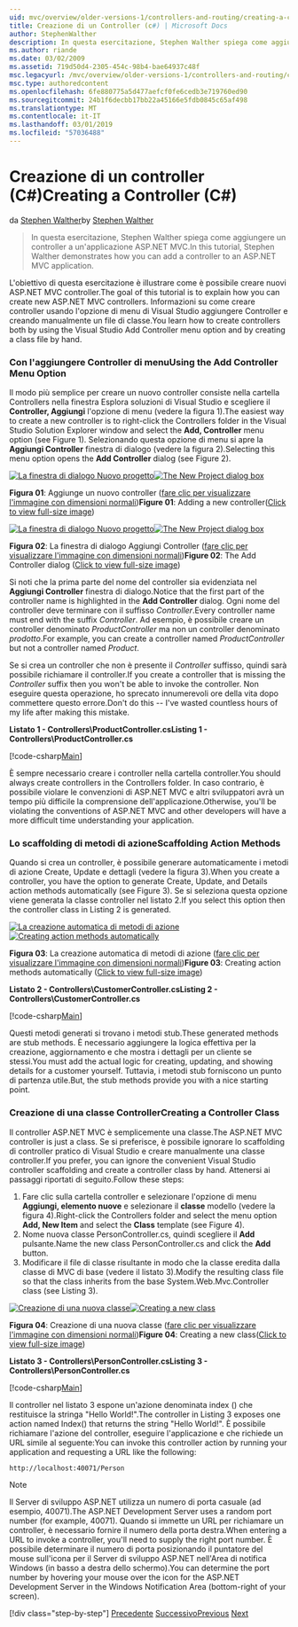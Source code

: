 ```yaml
---
uid: mvc/overview/older-versions-1/controllers-and-routing/creating-a-controller-cs
title: Creazione di un Controller (c#) | Microsoft Docs
author: StephenWalther
description: In questa esercitazione, Stephen Walther spiega come aggiungere un controller a un'applicazione ASP.NET MVC.
ms.author: riande
ms.date: 03/02/2009
ms.assetid: 719d50d4-2305-454c-98b4-bae64937c48f
msc.legacyurl: /mvc/overview/older-versions-1/controllers-and-routing/creating-a-controller-cs
msc.type: authoredcontent
ms.openlocfilehash: 6fe880775a5d477aefcf0fe6cedb3e719760ed90
ms.sourcegitcommit: 24b1f6decbb17bb22a45166e5fdb0845c65af498
ms.translationtype: MT
ms.contentlocale: it-IT
ms.lasthandoff: 03/01/2019
ms.locfileid: "57036488"
---
```

<a name="creating-a-controller-c"></a><span data-ttu-id="a49b3-103">Creazione di un controller (C#)</span><span class="sxs-lookup"><span data-stu-id="a49b3-103">Creating a Controller (C#)</span></span>
====================
<span data-ttu-id="a49b3-104">da [Stephen Walther](https://github.com/StephenWalther)</span><span class="sxs-lookup"><span data-stu-id="a49b3-104">by [Stephen Walther](https://github.com/StephenWalther)</span></span>

> <span data-ttu-id="a49b3-105">In questa esercitazione, Stephen Walther spiega come aggiungere un controller a un'applicazione ASP.NET MVC.</span><span class="sxs-lookup"><span data-stu-id="a49b3-105">In this tutorial, Stephen Walther demonstrates how you can add a controller to an ASP.NET MVC application.</span></span>


<span data-ttu-id="a49b3-106">L'obiettivo di questa esercitazione è illustrare come è possibile creare nuovi ASP.NET MVC controller.</span><span class="sxs-lookup"><span data-stu-id="a49b3-106">The goal of this tutorial is to explain how you can create new ASP.NET MVC controllers.</span></span> <span data-ttu-id="a49b3-107">Informazioni su come creare controller usando l'opzione di menu di Visual Studio aggiungere Controller e creando manualmente un file di classe.</span><span class="sxs-lookup"><span data-stu-id="a49b3-107">You learn how to create controllers both by using the Visual Studio Add Controller menu option and by creating a class file by hand.</span></span>

### <a name="using-the-add-controller-menu-option"></a><span data-ttu-id="a49b3-108">Con l'aggiungere Controller di menu</span><span class="sxs-lookup"><span data-stu-id="a49b3-108">Using the Add Controller Menu Option</span></span>

<span data-ttu-id="a49b3-109">Il modo più semplice per creare un nuovo controller consiste nella cartella Controllers nella finestra Esplora soluzioni di Visual Studio e scegliere il **Controller, Aggiungi** l'opzione di menu (vedere la figura 1).</span><span class="sxs-lookup"><span data-stu-id="a49b3-109">The easiest way to create a new controller is to right-click the Controllers folder in the Visual Studio Solution Explorer window and select the **Add, Controller** menu option (see Figure 1).</span></span> <span data-ttu-id="a49b3-110">Selezionando questa opzione di menu si apre la **Aggiungi Controller** finestra di dialogo (vedere la figura 2).</span><span class="sxs-lookup"><span data-stu-id="a49b3-110">Selecting this menu option opens the **Add Controller** dialog (see Figure 2).</span></span>


<span data-ttu-id="a49b3-111">[![La finestra di dialogo Nuovo progetto](creating-a-controller-cs/_static/image1.jpg)](creating-a-controller-cs/_static/image1.png)</span><span class="sxs-lookup"><span data-stu-id="a49b3-111">[![The New Project dialog box](creating-a-controller-cs/_static/image1.jpg)](creating-a-controller-cs/_static/image1.png)</span></span>

<span data-ttu-id="a49b3-112">**Figura 01**: Aggiunge un nuovo controller ([fare clic per visualizzare l'immagine con dimensioni normali](creating-a-controller-cs/_static/image2.png))</span><span class="sxs-lookup"><span data-stu-id="a49b3-112">**Figure 01**: Adding a new controller([Click to view full-size image](creating-a-controller-cs/_static/image2.png))</span></span>


<span data-ttu-id="a49b3-113">[![La finestra di dialogo Nuovo progetto](creating-a-controller-cs/_static/image2.jpg)](creating-a-controller-cs/_static/image3.png)</span><span class="sxs-lookup"><span data-stu-id="a49b3-113">[![The New Project dialog box](creating-a-controller-cs/_static/image2.jpg)](creating-a-controller-cs/_static/image3.png)</span></span>

<span data-ttu-id="a49b3-114">**Figura 02**: La finestra di dialogo Aggiungi Controller ([fare clic per visualizzare l'immagine con dimensioni normali](creating-a-controller-cs/_static/image4.png))</span><span class="sxs-lookup"><span data-stu-id="a49b3-114">**Figure 02**: The Add Controller dialog ([Click to view full-size image](creating-a-controller-cs/_static/image4.png))</span></span>


<span data-ttu-id="a49b3-115">Si noti che la prima parte del nome del controller sia evidenziata nel **Aggiungi Controller** finestra di dialogo.</span><span class="sxs-lookup"><span data-stu-id="a49b3-115">Notice that the first part of the controller name is highlighted in the **Add Controller** dialog.</span></span> <span data-ttu-id="a49b3-116">Ogni nome del controller deve terminare con il suffisso *Controller*.</span><span class="sxs-lookup"><span data-stu-id="a49b3-116">Every controller name must end with the suffix *Controller*.</span></span> <span data-ttu-id="a49b3-117">Ad esempio, è possibile creare un controller denominato *ProductController* ma non un controller denominato *prodotto*.</span><span class="sxs-lookup"><span data-stu-id="a49b3-117">For example, you can create a controller named *ProductController* but not a controller named *Product*.</span></span>


<span data-ttu-id="a49b3-118">Se si crea un controller che non è presente il *Controller* suffisso, quindi sarà possibile richiamare il controller.</span><span class="sxs-lookup"><span data-stu-id="a49b3-118">If you create a controller that is missing the *Controller* suffix then you won't be able to invoke the controller.</span></span> <span data-ttu-id="a49b3-119">Non eseguire questa operazione, ho sprecato innumerevoli ore della vita dopo commettere questo errore.</span><span class="sxs-lookup"><span data-stu-id="a49b3-119">Don't do this -- I've wasted countless hours of my life after making this mistake.</span></span>


<span data-ttu-id="a49b3-120">**Listato 1 - Controllers\ProductController.cs**</span><span class="sxs-lookup"><span data-stu-id="a49b3-120">**Listing 1 - Controllers\ProductController.cs**</span></span>

[!code-csharp[Main](creating-a-controller-cs/samples/sample1.cs)]

<span data-ttu-id="a49b3-121">È sempre necessario creare i controller nella cartella controller.</span><span class="sxs-lookup"><span data-stu-id="a49b3-121">You should always create controllers in the Controllers folder.</span></span> <span data-ttu-id="a49b3-122">In caso contrario, è possibile violare le convenzioni di ASP.NET MVC e altri sviluppatori avrà un tempo più difficile la comprensione dell'applicazione.</span><span class="sxs-lookup"><span data-stu-id="a49b3-122">Otherwise, you'll be violating the conventions of ASP.NET MVC and other developers will have a more difficult time understanding your application.</span></span>

### <a name="scaffolding-action-methods"></a><span data-ttu-id="a49b3-123">Lo scaffolding di metodi di azione</span><span class="sxs-lookup"><span data-stu-id="a49b3-123">Scaffolding Action Methods</span></span>

<span data-ttu-id="a49b3-124">Quando si crea un controller, è possibile generare automaticamente i metodi di azione Create, Update e dettagli (vedere la figura 3).</span><span class="sxs-lookup"><span data-stu-id="a49b3-124">When you create a controller, you have the option to generate Create, Update, and Details action methods automatically (see Figure 3).</span></span> <span data-ttu-id="a49b3-125">Se si seleziona questa opzione viene generata la classe controller nel listato 2.</span><span class="sxs-lookup"><span data-stu-id="a49b3-125">If you select this option then the controller class in Listing 2 is generated.</span></span>


<span data-ttu-id="a49b3-126">[![La creazione automatica di metodi di azione](creating-a-controller-cs/_static/image3.jpg)](creating-a-controller-cs/_static/image5.png)</span><span class="sxs-lookup"><span data-stu-id="a49b3-126">[![Creating action methods automatically](creating-a-controller-cs/_static/image3.jpg)](creating-a-controller-cs/_static/image5.png)</span></span>

<span data-ttu-id="a49b3-127">**Figura 03**: La creazione automatica di metodi di azione ([fare clic per visualizzare l'immagine con dimensioni normali](creating-a-controller-cs/_static/image6.png))</span><span class="sxs-lookup"><span data-stu-id="a49b3-127">**Figure 03**: Creating action methods automatically ([Click to view full-size image](creating-a-controller-cs/_static/image6.png))</span></span>


<span data-ttu-id="a49b3-128">**Listato 2 - Controllers\CustomerController.cs**</span><span class="sxs-lookup"><span data-stu-id="a49b3-128">**Listing 2 - Controllers\CustomerController.cs**</span></span>

[!code-csharp[Main](creating-a-controller-cs/samples/sample2.cs)]

<span data-ttu-id="a49b3-129">Questi metodi generati si trovano i metodi stub.</span><span class="sxs-lookup"><span data-stu-id="a49b3-129">These generated methods are stub methods.</span></span> <span data-ttu-id="a49b3-130">È necessario aggiungere la logica effettiva per la creazione, aggiornamento e che mostra i dettagli per un cliente se stessi.</span><span class="sxs-lookup"><span data-stu-id="a49b3-130">You must add the actual logic for creating, updating, and showing details for a customer yourself.</span></span> <span data-ttu-id="a49b3-131">Tuttavia, i metodi stub forniscono un punto di partenza utile.</span><span class="sxs-lookup"><span data-stu-id="a49b3-131">But, the stub methods provide you with a nice starting point.</span></span>

### <a name="creating-a-controller-class"></a><span data-ttu-id="a49b3-132">Creazione di una classe Controller</span><span class="sxs-lookup"><span data-stu-id="a49b3-132">Creating a Controller Class</span></span>

<span data-ttu-id="a49b3-133">Il controller ASP.NET MVC è semplicemente una classe.</span><span class="sxs-lookup"><span data-stu-id="a49b3-133">The ASP.NET MVC controller is just a class.</span></span> <span data-ttu-id="a49b3-134">Se si preferisce, è possibile ignorare lo scaffolding di controller pratico di Visual Studio e creare manualmente una classe controller.</span><span class="sxs-lookup"><span data-stu-id="a49b3-134">If you prefer, you can ignore the convenient Visual Studio controller scaffolding and create a controller class by hand.</span></span> <span data-ttu-id="a49b3-135">Attenersi ai passaggi riportati di seguito.</span><span class="sxs-lookup"><span data-stu-id="a49b3-135">Follow these steps:</span></span>

1. <span data-ttu-id="a49b3-136">Fare clic sulla cartella controller e selezionare l'opzione di menu **Aggiungi, elemento nuove** e selezionare il **classe** modello (vedere la figura 4).</span><span class="sxs-lookup"><span data-stu-id="a49b3-136">Right-click the Controllers folder and select the menu option **Add, New Item** and select the **Class** template (see Figure 4).</span></span>
2. <span data-ttu-id="a49b3-137">Nome nuova classe PersonController.cs, quindi scegliere il **Add** pulsante.</span><span class="sxs-lookup"><span data-stu-id="a49b3-137">Name the new class PersonController.cs and click the **Add** button.</span></span>
3. <span data-ttu-id="a49b3-138">Modificare il file di classe risultante in modo che la classe eredita dalla classe di MVC di base (vedere il listato 3).</span><span class="sxs-lookup"><span data-stu-id="a49b3-138">Modify the resulting class file so that the class inherits from the base System.Web.Mvc.Controller class (see Listing 3).</span></span>


<span data-ttu-id="a49b3-139">[![Creazione di una nuova classe](creating-a-controller-cs/_static/image4.jpg)](creating-a-controller-cs/_static/image7.png)</span><span class="sxs-lookup"><span data-stu-id="a49b3-139">[![Creating a new class](creating-a-controller-cs/_static/image4.jpg)](creating-a-controller-cs/_static/image7.png)</span></span>

<span data-ttu-id="a49b3-140">**Figura 04**: Creazione di una nuova classe ([fare clic per visualizzare l'immagine con dimensioni normali](creating-a-controller-cs/_static/image8.png))</span><span class="sxs-lookup"><span data-stu-id="a49b3-140">**Figure 04**: Creating a new class([Click to view full-size image](creating-a-controller-cs/_static/image8.png))</span></span>


<span data-ttu-id="a49b3-141">**Listato 3 - Controllers\PersonController.cs**</span><span class="sxs-lookup"><span data-stu-id="a49b3-141">**Listing 3 - Controllers\PersonController.cs**</span></span>

[!code-csharp[Main](creating-a-controller-cs/samples/sample3.cs)]

<span data-ttu-id="a49b3-142">Il controller nel listato 3 espone un'azione denominata index () che restituisce la stringa "Hello World!".</span><span class="sxs-lookup"><span data-stu-id="a49b3-142">The controller in Listing 3 exposes one action named Index() that returns the string "Hello World!".</span></span> <span data-ttu-id="a49b3-143">È possibile richiamare l'azione del controller, eseguire l'applicazione e che richiede un URL simile al seguente:</span><span class="sxs-lookup"><span data-stu-id="a49b3-143">You can invoke this controller action by running your application and requesting a URL like the following:</span></span>

`http://localhost:40071/Person`

> [!NOTE]
> 
> <span data-ttu-id="a49b3-144">Il Server di sviluppo ASP.NET utilizza un numero di porta casuale (ad esempio, 40071).</span><span class="sxs-lookup"><span data-stu-id="a49b3-144">The ASP.NET Development Server uses a random port number (for example, 40071).</span></span> <span data-ttu-id="a49b3-145">Quando si immette un URL per richiamare un controller, è necessario fornire il numero della porta destra.</span><span class="sxs-lookup"><span data-stu-id="a49b3-145">When entering a URL to invoke a controller, you'll need to supply the right port number.</span></span> <span data-ttu-id="a49b3-146">È possibile determinare il numero di porta posizionando il puntatore del mouse sull'icona per il Server di sviluppo ASP.NET nell'Area di notifica Windows (in basso a destra dello schermo).</span><span class="sxs-lookup"><span data-stu-id="a49b3-146">You can determine the port number by hovering your mouse over the icon for the ASP.NET Development Server in the Windows Notification Area (bottom-right of your screen).</span></span>
> 
> [!div class="step-by-step"]
> <span data-ttu-id="a49b3-147">[Precedente](adding-dynamic-content-to-a-cached-page-cs.md)
> [Successivo](creating-an-action-cs.md)</span><span class="sxs-lookup"><span data-stu-id="a49b3-147">[Previous](adding-dynamic-content-to-a-cached-page-cs.md)
[Next](creating-an-action-cs.md)</span></span>
